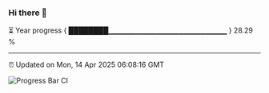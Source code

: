 ### Hi there 👋

⏳ Year progress { ████████▁▁▁▁▁▁▁▁▁▁▁▁▁▁▁▁▁▁▁▁▁▁ } 28.29 %

---

⏰ Updated on Mon, 14 Apr 2025 06:08:16 GMT

![Progress Bar CI](https://github.com/liununu/liununu/workflows/Progress%20Bar%20CI/badge.svg)
